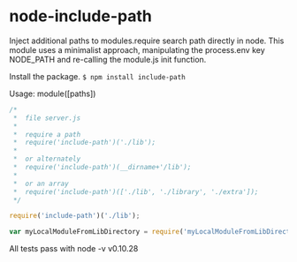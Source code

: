 node-include-path
=================

Inject additional paths to modules.require search path directly in node.  This module uses a minimalist approach, manipulating the process.env key NODE_PATH and re-calling the module.js init function.

Install the package.
`$ npm install include-path`

Usage:  module([paths]) 


```js
/*
 *  file server.js
 *
 *  require a path
 *  require('include-path')('./lib');
 *
 *  or alternately
 *  require('include-path')(__dirname+'/lib');
 *
 *  or an array
 *  require('include-path')(['./lib', './library', './extra']);
 */

require('include-path')('./lib');

var myLocalModuleFromLibDirectory = require('myLocalModuleFromLibDirectory');


```

All tests pass with node -v v0.10.28
